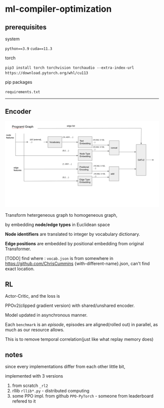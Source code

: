 # ml-compiler-optimization

## prerequisites

system

`python==3.9` `cuda==11.3`

torch 

`pip3 install torch torchvision torchaudio --extra-index-url https://download.pytorch.org/whl/cu113`

pip packages

`requirements.txt`

---
## Encoder
![img.png](pics/img.png)

Transform hetergeneous graph to homogeneous graph, 

by embedding **node/edge types** in Euclidean space

**Node identifiers** are translated to integer by vocabulary dictionary.

**Edge positions** are embedded by positional embedding from original Transformer.

[TODO] find where : `vocab.json` is from somewhere in https://github.com/ChrisCummins {with-different-name}.json, can't find exact location.

## RL 

Actor-Critic, and the loss is

PPOv2(clipped gradient version) with shared/unshared encoder.

Model updated in asynchronous manner.

Each `benchmark` is an _episode_, episodes are aligned(rolled out) in parallel, as much as our resource allows.

This is to remove temporal correlation(just like what replay memory does) 

## notes
since every implementations differ from each other little bit,

implemented with 3 versions

1. from scratch `_rl2` 
2. rllib `rllib*.py` - distributed computing
3. some PPO impl. from github `PPO-PyTorch` - someone from leaderboard refered to it